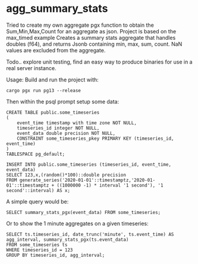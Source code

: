 # agg_summary_stats
Tried to create my own aggregate pgx function to obtain the Sum,Min,Max,Count for an aggregate as json. Project is based on the max_timed example
Creates a summary stats aggregate that handles doubles (f64), and returns Jsonb containing min, max, sum, count.
NaN values are excluded from the aggregate.

Todo.. explore unit testing, find an easy way to produce binaries for use in a real server instance.

Usage:
Build and run the project with:

`cargo pgx run pg13 --release`

Then within the psql prompt setup some data:

```
CREATE TABLE public.some_timeseries
(
    event_time timestamp with time zone NOT NULL,
    timeseries_id integer NOT NULL,
    event_data double precision NOT NULL,
    CONSTRAINT some_timeseries_pkey PRIMARY KEY (timeseries_id, event_time)
)
TABLESPACE pg_default;

INSERT INTO public.some_timeseries (timeseries_id, event_time, event_data) 
SELECT 123,x,(random()*100)::double precision
FROM generate_series('2020-01-01'::timestamptz,'2020-01-01'::timestamptz + ((1000000 -1) * interval '1 second'), '1 second'::interval) AS x; 
```

A simple query would be:

`SELECT summary_stats_pgx(event_data) FROM some_timeseries;`

Or to show the 1 minute aggregates on a given timeseries:

```
SELECT ts.timeseries_id, date_trunc('minute', ts.event_time) AS agg_interval, summary_stats_pgx(ts.event_data)
FROM some_timeseries ts
WHERE timeseries_id = 123
GROUP BY timeseries_id, agg_interval;
```